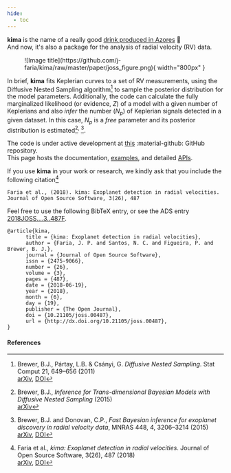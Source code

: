 ```yaml
---
hide:
  - toc 
---
```



**kima** is the name of a really good [drink produced in
Azores](https://azorieden.com/kima-a-drink-everyone-needs-to-try/)
:tropical_drink:  
And now, it's also a package for the analysis of radial velocity (RV) data.


<figure markdown>
  ![Image title](https://github.com/j-faria/kima/raw/master/paper/joss_figure.png){ width="800px" }
  <!-- <figcaption>Image caption</figcaption> -->
</figure>



In brief, **kima** fits Keplerian curves to a set of RV measurements, using the
Diffusive Nested Sampling algorithm[^1] to sample the posterior distribution for
the model parameters. Additionally, the code can calculate the fully
marginalized likelihood (or evidence, $Z$) of a model with a given number of
Keplerians and also *infer* the number ($N_p$) of Keplerian signals detected in
a given dataset. In this case, $N_p$ is a *free* parameter and its posterior
distribution is estimated[^2]<sup>, </sup>[^3].


The code is under active development at 
[this](https://www.github.com/kima-org/kima) :material-github: GitHub repository.  
This page hosts the documentation, [examples](/docs/examples), and detailed [APIs](/docs/API).


If you use **kima** in your work or research, we kindly ask that you include
the following citation[^4]

    Faria et al., (2018). kima: Exoplanet detection in radial velocities.
    Journal of Open Source Software, 3(26), 487

Feel free to use the following BibTeX entry, or see the ADS entry
[2018JOSS....3..487F](https://ui.adsabs.harvard.edu/abs/2018JOSS....3..487F/abstract).

```
@article{kima,
      title = {kima: Exoplanet detection in radial velocities},
      author = {Faria, J. P. and Santos, N. C. and Figueira, P. and Brewer, B. J.},
      journal = {Journal of Open Source Software},
      issn = {2475-9066},
      number = {26},
      volume = {3},
      pages = {487},
      date = {2018-06-19},
      year = {2018},
      month = {6},
      day = {19},
      publisher = {The Open Journal},
      doi = {10.21105/joss.00487},
      url = {http://dx.doi.org/10.21105/joss.00487},
}
```




#### References

[^1]: Brewer, B.J., Pártay, L.B. & Csányi, G. *Diffusive Nested Sampling*. Stat 
      Comput 21, 649–656 (2011)  
      [arXiv](https://arxiv.org/abs/0912.2380),
      [DOI](https://doi.org/10.1007/s11222-010-9198-8)

[^2]: Brewer, B.J., *Inference for Trans-dimensional Bayesian Models with
      Diffusive Nested Sampling* (2015)  
      [arXiv](https://arxiv.org/abs/1411.3921)

[^3]: Brewer, B.J. and Donovan, C.P., *Fast Bayesian inference for exoplanet
      discovery in radial velocity data*, MNRAS 448, 4, 3206–3214 (2015)  
      [arXiv](https://arxiv.org/abs/1501.06952),
      [DOI](https://doi.org/10.1093/mnras/stv199)

[^4]: Faria et al., *kima: Exoplanet detection in radial velocities*. Journal of
      Open Source Software, 3(26), 487 (2018)  
      [arXiv](https://arxiv.org/abs/1806.08305),
      [DOI](http://dx.doi.org/10.21105/joss.00487)
